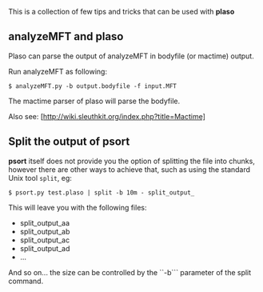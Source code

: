 This is a collection of few tips and tricks that can be used with **plaso**

## analyzeMFT and plaso

Plaso can parse the output of analyzeMFT in bodyfile (or mactime) output.

Run analyzeMFT as following:

```
$ analyzeMFT.py -b output.bodyfile -f input.MFT
```

The mactime parser of plaso will parse the bodyfile.

Also see: [http://wiki.sleuthkit.org/index.php?title=Mactime]

## Split the output of psort

**psort** itself does not provide you the option of splitting the file into chunks, however there are other ways to achieve that, such as using the standard Unix tool ``split``, eg:

```
$ psort.py test.plaso | split -b 10m - split_output_
```

This will leave you with the following files:

+ split_output_aa
+ split_output_ab
+ split_output_ac
+ split_output_ad
+ ...

And so on... the size can be controlled by the ``-b``` parameter of the split command.

